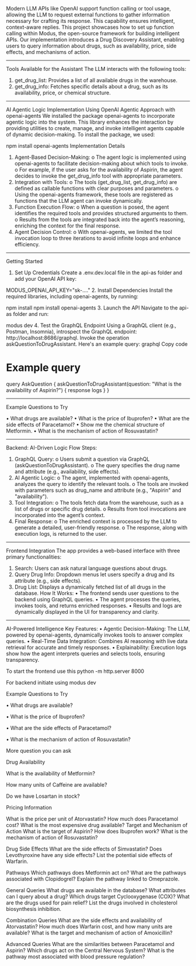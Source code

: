 Modern LLM APIs like OpenAI support function calling or tool usage, allowing the LLM to request external functions to gather information necessary for crafting its response. This capability ensures intelligent, context-aware replies.
This project showcases how to set up function calling within Modus, the open-source framework for building intelligent APIs.
Our implementation introduces a Drug Discovery Assistant, enabling users to query information about drugs, such as availability, price, side effects, and mechanisms of action.
________________________________________
Tools Available for the Assistant
The LLM interacts with the following tools:
1.	get_drug_list: Provides a list of all available drugs in the warehouse.
2.	get_drug_info: Fetches specific details about a drug, such as its availability, price, or chemical structure.
________________________________________
AI Agentic Logic Implementation Using OpenAI
Agentic Approach with openai-agents
We installed the package openai-agents to incorporate agentic logic into the system. This library enhances the interaction by providing utilities to create, manage, and invoke intelligent agents capable of dynamic decision-making.
To install the package, we used:


npm install openai-agents
Implementation Details
1.	Agent-Based Decision-Making:
o	The agent logic is implemented using openai-agents to facilitate decision-making about which tools to invoke.
o	For example, if the user asks for the availability of Aspirin, the agent decides to invoke the get_drug_info tool with appropriate parameters.
2.	Integration with Tools:
o	The tools (get_drug_list, get_drug_info) are defined as callable functions with clear purposes and parameters.
o	Using the openai-agents framework, these tools are registered as functions that the LLM agent can invoke dynamically.
3.	Function Execution Flow:
o	When a question is posed, the agent identifies the required tools and provides structured arguments to them.
o	Results from the tools are integrated back into the agent’s reasoning, enriching the context for the final response.
4.	Agent Decision Control:
o	With openai-agents, we limited the tool invocation loop to three iterations to avoid infinite loops and enhance efficiency.
________________________________________
Getting Started
1. Set Up Credentials
Create a .env.dev.local file in the api-as folder and add your OpenAI API key:


MODUS_OPENAI_API_KEY="sk-...."
2. Install Dependencies
Install the required libraries, including openai-agents, by running:


npm install
npm install openai-agents
3. Launch the API
Navigate to the api-as folder and run:


modus dev
4. Test the GraphQL Endpoint
Using a GraphQL client (e.g., Postman, Insomnia), introspect the GraphQL endpoint:
http://localhost:8686/graphql.
Invoke the operation askQuestionToDrugAssistant. Here's an example query:
graphql
Copy code
# Example query
query AskQuestion {
  askQuestionToDrugAssistant(question: "What is the availability of Aspirin?") {
    response
    logs
  }
}
________________________________________
Example Questions to Try

•	What drugs are available?
•	What is the price of Ibuprofen?
•	What are the side effects of Paracetamol?
•	Show me the chemical structure of Metformin.
•	What is the mechanism of action of Rosuvastatin?
________________________________________
Backend: AI-Driven Logic Flow
Steps:
1.	GraphQL Query:
o	Users submit a question via GraphQL (askQuestionToDrugAssistant).
o	The query specifies the drug name and attribute (e.g., availability, side effects).
2.	AI Agentic Logic:
o	The agent, implemented with openai-agents, analyzes the query to identify the relevant tools.
o	The tools are invoked with parameters such as drug_name and attribute (e.g., "Aspirin" and "availability").
3.	Tool Integration:
o	The tools fetch data from the warehouse, such as a list of drugs or specific drug details.
o	Results from tool invocations are incorporated into the agent’s context.
4.	Final Response:
o	The enriched context is processed by the LLM to generate a detailed, user-friendly response.
o	The response, along with execution logs, is returned to the user.
________________________________________
Frontend Integration
The app provides a web-based interface with three primary functionalities:
1.	Search: Users can ask natural language questions about drugs.
2.	Query Drug Info: Dropdown menus let users specify a drug and its attribute (e.g., side effects).
3.	Drug List: Displays a dynamically fetched list of all drugs in the database.
How It Works:
•	The frontend sends user questions to the backend using GraphQL queries.
•	The agent processes the queries, invokes tools, and returns enriched responses.
•	Results and logs are dynamically displayed in the UI for transparency and clarity.
________________________________________
AI-Powered Intelligence
Key Features:
•	Agentic Decision-Making: The LLM, powered by openai-agents, dynamically invokes tools to answer complex queries.
•	Real-Time Data Integration: Combines AI reasoning with live data retrieval for accurate and timely responses.
•	Explainability: Execution logs show how the agent interprets queries and selects tools, ensuring transparency.

To start the frontend use this
python -m http.server 8000

For backend 
initiate using
modus dev



Example Questions to Try

•	What drugs are available?

•	What is the price of Ibuprofen?

•	What are the side effects of Paracetamol?


•	What is the mechanism of action of Rosuvastatin?

More question you can ask

Drug Availability

What is the availability of Metformin?

How many units of Caffeine are available?

Do we have Losartan in stock?

Pricing Information

What is the price per unit of Atorvastatin?
How much does Paracetamol cost?
What is the most expensive drug available?
Target and Mechanism of Action
What is the target of Aspirin?
How does Ibuprofen work?
What is the mechanism of action of Rosuvastatin?

Drug Side Effects
What are the side effects of Simvastatin?
Does Levothyroxine have any side effects?
List the potential side effects of Warfarin.

Pathways
Which pathways does Metformin act on?
What are the pathways associated with Clopidogrel?
Explain the pathway linked to Omeprazole.

General Queries
What drugs are available in the database?
What attributes can I query about a drug?
Which drugs target Cyclooxygenase (COX)?
What are the drugs used for pain relief?
List the drugs involved in cholesterol biosynthesis inhibition.

Combination Queries
What are the side effects and availability of Atorvastatin?
How much does Warfarin cost, and how many units are available?
What is the target and mechanism of action of Amoxicillin?

Advanced Queries
What are the similarities between Paracetamol and Aspirin?
Which drugs act on the Central Nervous System?
What is the pathway most associated with blood pressure regulation?

